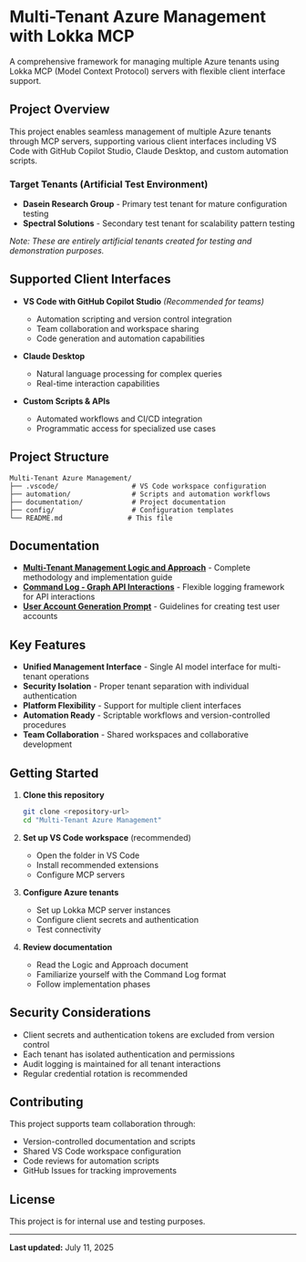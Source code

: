 # Multi-Tenant Azure Management with Lokka MCP

A comprehensive framework for managing multiple Azure tenants using Lokka MCP (Model Context Protocol) servers with flexible client interface support.

## Project Overview

This project enables seamless management of multiple Azure tenants through MCP servers, supporting various client interfaces including VS Code with GitHub Copilot Studio, Claude Desktop, and custom automation scripts.

### Target Tenants (Artificial Test Environment)

- **Dasein Research Group** - Primary test tenant for mature configuration testing
- **Spectral Solutions** - Secondary test tenant for scalability pattern testing

*Note: These are entirely artificial tenants created for testing and demonstration purposes.*

## Supported Client Interfaces

- **VS Code with GitHub Copilot Studio** *(Recommended for teams)*
  - Automation scripting and version control integration
  - Team collaboration and workspace sharing
  - Code generation and automation capabilities

- **Claude Desktop**
  - Natural language processing for complex queries
  - Real-time interaction capabilities

- **Custom Scripts & APIs**
  - Automated workflows and CI/CD integration
  - Programmatic access for specialized use cases

## Project Structure

```text
Multi-Tenant Azure Management/
├── .vscode/                  # VS Code workspace configuration
├── automation/               # Scripts and automation workflows
├── documentation/            # Project documentation
├── config/                   # Configuration templates
└── README.md                # This file
```

## Documentation

- [**Multi-Tenant Management Logic and Approach**](Multi-Tenant%20Management%20Logic%20and%20Approach.md) - Complete methodology and implementation guide
- [**Command Log - Graph API Interactions**](Command%20Log%20-%20Graph%20API%20Interactions.md) - Flexible logging framework for API interactions
- [**User Account Generation Prompt**](User%20Account%20Generation%20Prompt.md) - Guidelines for creating test user accounts

## Key Features

- **Unified Management Interface** - Single AI model interface for multi-tenant operations
- **Security Isolation** - Proper tenant separation with individual authentication
- **Platform Flexibility** - Support for multiple client interfaces
- **Automation Ready** - Scriptable workflows and version-controlled procedures
- **Team Collaboration** - Shared workspaces and collaborative development

## Getting Started

1. **Clone this repository**

   ```bash
   git clone <repository-url>
   cd "Multi-Tenant Azure Management"
   ```

2. **Set up VS Code workspace** (recommended)
   - Open the folder in VS Code
   - Install recommended extensions
   - Configure MCP servers

3. **Configure Azure tenants**
   - Set up Lokka MCP server instances
   - Configure client secrets and authentication
   - Test connectivity

4. **Review documentation**
   - Read the Logic and Approach document
   - Familiarize yourself with the Command Log format
   - Follow implementation phases

## Security Considerations

- Client secrets and authentication tokens are excluded from version control
- Each tenant has isolated authentication and permissions
- Audit logging is maintained for all tenant interactions
- Regular credential rotation is recommended

## Contributing

This project supports team collaboration through:

- Version-controlled documentation and scripts
- Shared VS Code workspace configuration
- Code reviews for automation scripts
- GitHub Issues for tracking improvements

## License

This project is for internal use and testing purposes.

---

**Last updated:** July 11, 2025
